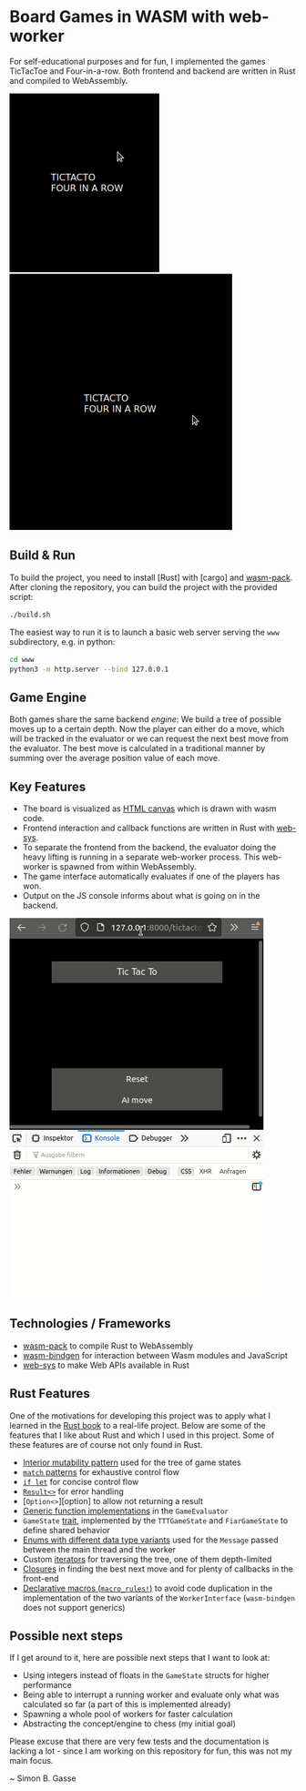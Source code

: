 # Board Games in WASM with web-worker

For self-educational purposes and for fun, I implemented the games TicTacToe and Four-in-a-row. Both frontend and backend are written in Rust and compiled to WebAssembly.

![TicTacToe](./doc/TTT_AI_Moves.gif)
![Four-in-a-row](./doc/Four_in_a_row.gif)

## Build & Run
To build the project, you need to install [Rust] with [cargo] and [wasm-pack]. After cloning the repository, you can build the project with the provided script:
```bash
./build.sh
```

The easiest way to run it is to launch a basic web server serving the `www` subdirectory, e.g. in python:
```bash
cd www
python3 -m http.server --bind 127.0.0.1
```

## Game Engine
Both games share the same backend _engine_: We build a tree of possible moves up to a certain depth. Now the player can either do a move, which will be tracked in the evaluator or we can request the next best move from the evaluator. The best move is calculated in a traditional manner by summing over the average position value of each move.

## Key Features
- The board is visualized as [HTML canvas][html_canvas] which is drawn with wasm code.
- Frontend interaction and callback functions are written in Rust with [web-sys][web-sys].
- To separate the frontend from the backend, the evaluator doing the heavy lifting is running in a separate web-worker process. This web-worker is spawned from within WebAssembly.
- The game interface automatically evaluates if one of the players has won.
- Output on the JS console informs about what is going on in the backend.

![TicTacToe with console output](./doc/TTT_Console_output.gif)

## Technologies / Frameworks
- [wasm-pack][wasm-pack] to compile Rust to WebAssembly
- [wasm-bindgen][wasm-bindgen] for interaction between Wasm modules and JavaScript
- [web-sys][web-sys] to make Web APIs available in Rust

## Rust Features
One of the motivations for developing this project was to apply what I learned in the [Rust book][rust_book] to a real-life project. Below are some of the features that I like about Rust and which I used in this project. Some of these features are of course not only found in Rust.
- [Interior mutability pattern][int_mut] used for the tree of game states
- [`match` patterns][match] for exhaustive control flow
- [`if let`][if_let] for concise control flow
- [`Result<>`][result] for error handling
- [`Option<>`][option] to allow not returning a result
- [Generic function implementations][generics] in the `GameEvaluator`
- `GameState` [trait][traits], implemented by the `TTTGameState` and `FiarGameState` to define shared behavior
- [Enums with different data type variants][enum_variants] used for the `Message` passed between the main thread and the worker
- Custom [iterators][iter] for traversing the tree, one of them depth-limited
- [Closures][closures] in finding the best next move and for plenty of callbacks in the front-end
- [Declarative macros (`macro_rules!`)][decl_macros] to avoid code duplication in the implementation of the two variants of the `WorkerInterface` (`wasm-bindgen` does not support generics)

## Possible next steps
If I get around to it, here are possible next steps that I want to look at:
- Using integers instead of floats in the `GameState` structs for higher performance
- Being able to interrupt a running worker and evaluate only what was calculated so far (a part of this is implemented already)
- Spawning a whole pool of workers for faster calculation
- Abstracting the concept/engine to chess (my initial goal)

Please excuse that there are very few tests and the documentation is lacking a lot - since I am working on this repository for fun, this was not my main focus.

~ Simon B. Gasse

[html_canvas]: https://www.w3schools.com/html/html5_canvas.asp
[wasm-pack]: https://github.com/rustwasm/wasm-pack
[wasm-bindgen]: https://github.com/rustwasm/wasm-bindgen
[web-sys]: https://rustwasm.github.io/wasm-bindgen/web-sys/index.html
[rust_book]: https://doc.rust-lang.org/book/
[int_mut]: https://doc.rust-lang.org/book/ch15-05-interior-mutability.html
[match]: https://doc.rust-lang.org/book/ch06-02-match.html
[if_let]: https://doc.rust-lang.org/book/ch06-03-if-let.html
[result]: https://doc.rust-lang.org/book/ch09-02-recoverable-errors-with-result.html
[enum_variants]: https://doc.rust-lang.org/book/ch06-01-defining-an-enum.html
[iter]: https://doc.rust-lang.org/book/ch13-02-iterators.html
[closures]: https://doc.rust-lang.org/book/ch13-01-closures.html
[decl_macros]: https://doc.rust-lang.org/book/ch19-06-macros.html#declarative-macros-with-macro_rules-for-general-metaprogramming
[generics]: https://doc.rust-lang.org/rust-by-example/generics.html
[traits]: https://doc.rust-lang.org/book/ch10-02-traits.html


